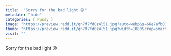 ```yaml
---
title:  "Sorry for the bad light 😥"
metadate: "hide"
categories: [ Pussy ]
image: "https://preview.redd.it/gn7f7fd0z4l51.jpg?auto=webp&s=66e7afb0753b2b21e59641c0f828fb031255f941"
thumb: "https://preview.redd.it/gn7f7fd0z4l51.jpg?width=1080&crop=smart&auto=webp&s=a130c54bb3c480d4d23b41bbd67a002ccb478361"
visit: ""
---
```

Sorry for the bad light 😥

